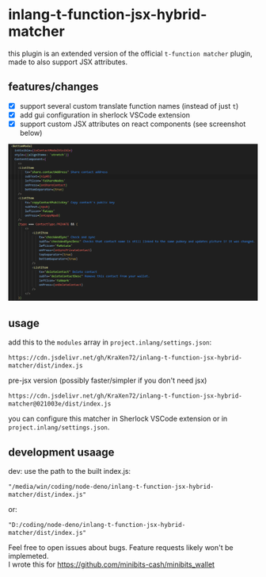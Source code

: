 # inlang-t-function-jsx-hybrid-matcher
this plugin is an extended version of the official `t-function matcher` plugin, made to also support JSX attributes.  
  
## features/changes
- [x] support several custom translate function names (instead of just `t`)
- [x] add gui configuration in sherlock VSCode extension
- [x] support custom JSX attributes on react components (see screenshot below)
  
![main screenshot](screenshots/screenie1.png)  
  
## usage
add this to the `modules` array in `project.inlang/settings.json`:
```
https://cdn.jsdelivr.net/gh/KraXen72/inlang-t-function-jsx-hybrid-matcher/dist/index.js
```
pre-jsx version (possibly faster/simpler if you don't need jsx)
```
https://cdn.jsdelivr.net/gh/KraXen72/inlang-t-function-jsx-hybrid-matcher@021003e/dist/index.js
```

you can configure this matcher in Sherlock VSCode extension or in `project.inlang/settings.json`.

## development usaage
dev: use the path to the built index.js:
```
"/media/win/coding/node-deno/inlang-t-function-jsx-hybrid-matcher/dist/index.js"
```
or:
```
"D:/coding/node-deno/inlang-t-function-jsx-hybrid-matcher/dist/index.js"
```
  
Feel free to open issues about bugs. Feature requests likely won't be implemeted.  
I wrote this for https://github.com/minibits-cash/minibits_wallet  